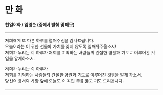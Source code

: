 # 만 화  
#### 천일야화 / 임영순 (중에서 발췌 및 메모)
-------------------------------

저희에게 또 다른 하루를 열어주심을 감사드립니다. <br>
오늘이라는 이 귀한 선물의 가치를 잊지 않도록 일깨워주옵소서! <br>
저희가 누리는 이 하루가 저희를 기억하는 사람들의 간절한 염원과 기도로 이루어진 것임을 알게하소서.

저희가 누리는 이 하루가 <br>
저희를 기억하는 사람들의 간절한 염원과 기도로 이루어진 것임을 알게 하소서.<br>
당신의 용서와 사랑 앞에 오늘도 이 죄인 무릎 꿇고 기도 드리옵니다. <br>

#### 
-------------------------------

